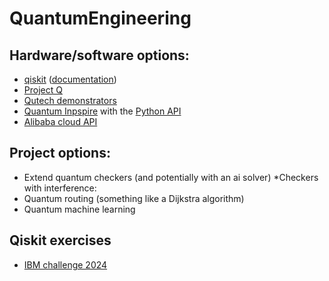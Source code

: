 # QuantumEngineering
## Hardware/software options:
- [qiskit](https://www.ibm.com/quantum/qiskit) ([documentation](https://docs.quantum.ibm.com/guides))
- [Project Q](https://my.projectq.co/)
- [Qutech demonstrators](https://qutech.nl/demonstrators/)
- [Quantum Inpspire](https://www.quantum-inspire.com/) with the [Python API](https://www.quantum-inspire.com/kbase/low-level-api/)
- [Alibaba cloud API](https://github.com/alibaba/acqdp)

## Project options:
- Extend quantum checkers (and potentially with an ai solver)
  *Checkers with interference:
- Quantum routing (something like a Dijkstra algorithm)
- Quantum machine learning

## Qiskit exercises
- [IBM challenge 2024](https://github.com/qiskit-community/ibm-quantum-challenge-2024?tab=readme-ov-file)
